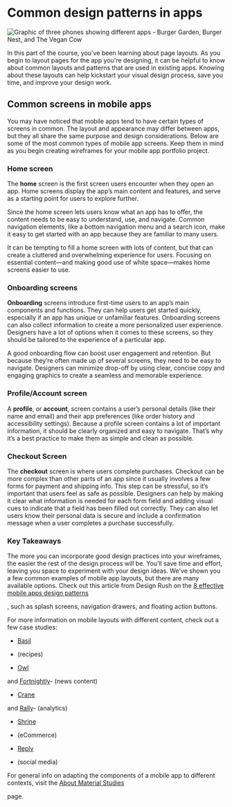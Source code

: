 # Common design patterns in apps

![Graphic of three phones showing different apps - Burger Garden, Burger Nest, and The Vegan Cow](https://d3c33hcgiwev3.cloudfront.net/imageAssetProxy.v1/OIYQs0SpTdiGELNEqW3YJg_2cc005b0a239467b8160050f6eda71e2_Screenshot-2021-03-05-at-11.15.29-AM.png?expiry=1746057600000&hmac=ZBdw9WpPwM_GBj1ZcB7CVEplrybL_kyDrf1OwLIOJLU)

In this part of the course, you've been learning about page layouts. As you begin to layout pages for the app you're designing, it can be helpful to know about common layouts and patterns that are used in existing apps. Knowing about these layouts can help kickstart your visual design process, save you time, and improve your design work.

## Common screens in mobile apps

You may have noticed that mobile apps tend to have certain types of screens in common. The layout and appearance may differ between apps, but they all share the same purpose and design considerations. Below are some of the most common types of mobile app screens. Keep them in mind as you begin creating wireframes for your mobile app portfolio project.

### Home screen

The **home** screen is the first screen users encounter when they open an app. Home screens display the app’s main content and features, and serve as a starting point for users to explore further. 

Since the home screen lets users know what an app has to offer, the content needs to be easy to understand, use, and navigate. Common navigation elements, like a bottom navigation menu and a search icon, make it easy to get started with an app because they are familiar to many users.

It can be tempting to fill a home screen with lots of content, but that can create a cluttered and overwhelming experience for users. Focusing on essential content—and making good use of white space—makes home screens easier to use.

### Onboarding screens

**Onboarding** screens introduce first-time users to an app’s main components and functions. They can help users get started quickly, especially if an app has unique or unfamiliar features. Onboarding screens can also collect information to create a more personalized user experience. Designers have a lot of options when it comes to these screens, so they should be tailored to the experience of a particular app.

A good onboarding flow can boost user engagement and retention. But because they’re often made up of several screens, they need to be easy to navigate. Designers can minimize drop-off by using clear, concise copy and engaging graphics to create a seamless and memorable experience.

### Profile/Account screen

A **profile**, or **account**, screen contains a user’s personal details (like their name and email) and their app preferences (like order history and accessibility settings). Because a profile screen contains a lot of important information, it should be clearly organized and easy to navigate. That’s why it’s a best practice to make them as simple and clean as possible.

### Checkout Screen

The **checkout** screen is where users complete purchases. Checkout can be more complex than other parts of an app since it usually involves a few forms for payment and shipping info. This step can be stressful, so it’s important that users feel as safe as possible. Designers can help by making it clear what information is needed for each form field and adding visual cues to indicate that a field has been filled out correctly. They can also let users know their personal data is secure and include a confirmation message when a user completes a purchase successfully. 

### Key Takeaways

The more you can incorporate good design practices into your wireframes, the easier the rest of the design process will be. You’ll save time and effort, leaving you space to experiment with your design ideas. We've shown you a few common examples of mobile app layouts, but there are many available options. Check out this article from Design Rush on the [8 effective mobile apps design patterns](https://www.designrush.com/best-designs/apps/trends/mobile-design-patterns)

, such as splash screens, navigation drawers, and floating action buttons.

For more information on mobile layouts with different content, check out a few case studies: 

- [Basil](https://material.io/design/material-studies/basil.html)
    

- (recipes)
    
- [Owl](https://material.io/design/material-studies/owl.html)
    
and [Fortnightly](https://material.io/design/material-studies/fortnightly.html#shape)- (news content)
    
- [Crane](https://material.io/design/material-studies/crane.html#shape)
    
and [Rally](https://material.io/design/material-studies/rally.html)- (analytics) 
    
- [Shrine](https://material.io/design/material-studies/shrine.html#shape)
    
- (eCommerce)
    
- [Reply](https://material.io/design/material-studies/reply.html#shape)
    

- (social media)
    

For general info on adapting the components of a mobile app to different contexts, visit the [About Material Studies](https://material.io/design/material-studies/about-our-material-studies.html#about-reply)

page.